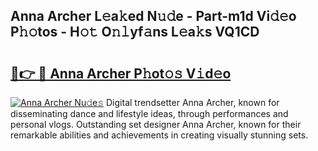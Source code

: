 ## Anna Archer L𝚎a𝚔ed N𝚞𝚍e - Part-m1d Vi𝚍𝚎o P𝚑𝚘tos - H𝚘𝚝 O𝚗𝚕yf𝚊ns L𝚎a𝚔s VQ1CD

# <h2><a href="http://kfc4zq.oniu.top/?m=Anna+Archer">🔗👉 🔴 Anna Archer P𝚑ot𝚘𝚜 V𝚒d𝚎o</a></h2>

[![Anna Archer Nu𝚍e𝚜](https://i.imgur.com/0qMVB7G.gif)](http://kfc4zq.oniu.top/?m=Anna+Archer)
Digital trendsetter Anna Archer, known for disseminating dance and lifestyle ideas, through performances and personal vlogs. Outstanding set designer Anna Archer, known for their remarkable abilities and achievements in creating visually stunning sets.  
